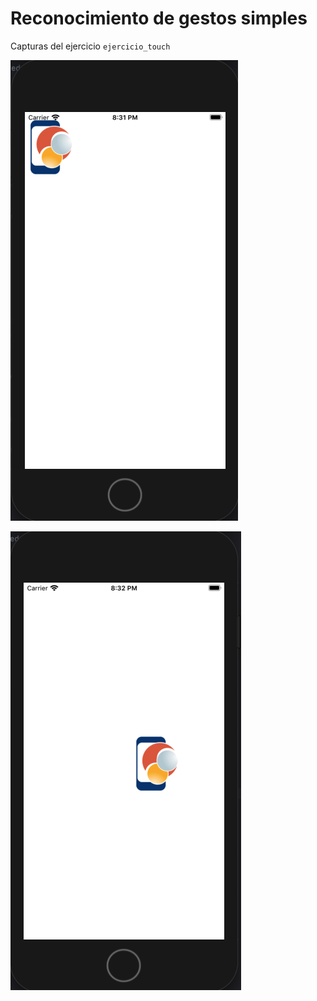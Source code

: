# Reconocimiento de gestos simples
Capturas del ejercicio `ejercicio_touch`

![Captura 1](https://github.com/yasmanets/ios_iu/blob/main/9%20ejercicio_touch/captures/iphone1.png)

![Captura 2](https://github.com/yasmanets/ios_iu/blob/main/9%20ejercicio_touch/captures/iphone2.png)

